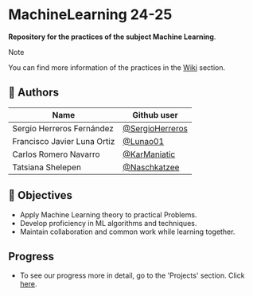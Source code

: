 # MachineLearning 24-25
**Repository for the practices of the subject Machine Learning**.
> [!NOTE]  
> You can find more information of the practices in the [Wiki](https://github.com/SERGI0HERREROS/MachineLearning/wiki/Wiki-Introduction) section.

## 🤗 Authors

| Name                          | Github user                                        |
|-------------------------------|----------------------------------------------------|
| Sergio Herreros Fernández     | [@SergioHerreros](https://github.com/SERGI0HERREROS)
| Francisco Javier Luna Ortiz   | [@Lunao01](https://github.com/Lunao01)
| Carlos Romero Navarro         | [@KarManiatic](https://github.com/KarManiatic)
| Tatsiana Shelepen             | [@Naschkatzee](https://github.com/Naschkatzee)                 


## 🎯 Objectives
  - Apply Machine Learning theory to practical Problems.
  - Develop proficiency in ML algorithms and techniques.
  - Maintain collaboration and common work while learning together.

## Progress
- To see our progress more in detail, go to the 'Projects' section. Click [here](https://github.com/users/SERGI0HERREROS/projects/3).
